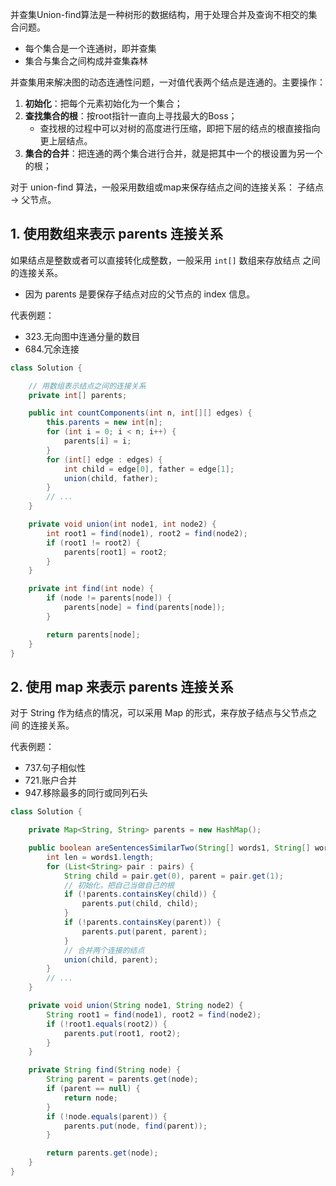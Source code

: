 并查集Union-find算法是一种树形的数据结构，用于处理合并及查询不相交的集合问题。
- 每个集合是一个连通树，即并查集
- 集合与集合之间构成并查集森林

并查集用来解决图的动态连通性问题，一对值代表两个结点是连通的。主要操作：
1. **初始化**：把每个元素初始化为一个集合；
2. **查找集合的根**：按root指针一直向上寻找最大的Boss；
    - 查找根的过程中可以对树的高度进行压缩，即把下层的结点的根直接指向更上层结点。
3. **集合的合并**：把连通的两个集合进行合并，就是把其中一个的根设置为另一个的根；

对于 union-find 算法，一般采用数组或map来保存结点之间的连接关系： 子结点 -> 父节点。

## 1. 使用数组来表示 parents 连接关系

如果结点是整数或者可以直接转化成整数，一般采用 `int[]` 数组来存放结点
之间的连接关系。
- 因为 parents 是要保存子结点对应的父节点的 index 信息。

代表例题：
- 323.无向图中连通分量的数目
- 684.冗余连接

```java
class Solution {

    // 用数组表示结点之间的连接关系
    private int[] parents;

    public int countComponents(int n, int[][] edges) {
        this.parents = new int[n];
        for (int i = 0; i < n; i++) {
            parents[i] = i;
        }
        for (int[] edge : edges) {
            int child = edge[0], father = edge[1];
            union(child, father);
        }
        // ...
    }

    private void union(int node1, int node2) {
        int root1 = find(node1), root2 = find(node2);
        if (root1 != root2) {
            parents[root1] = root2;
        }
    }

    private int find(int node) {
        if (node != parents[node]) {
            parents[node] = find(parents[node]);
        }

        return parents[node];
    }
}
```

## 2. 使用 map 来表示 parents 连接关系

对于 String 作为结点的情况，可以采用 Map 的形式，来存放子结点与父节点之间
的连接关系。

代表例题：
- 737.句子相似性
- 721.账户合并
- 947.移除最多的同行或同列石头

```java
class Solution {

    private Map<String, String> parents = new HashMap();

    public boolean areSentencesSimilarTwo(String[] words1, String[] words2, List<List<String>> pairs) {
        int len = words1.length;
        for (List<String> pair : pairs) {
            String child = pair.get(0), parent = pair.get(1);
            // 初始化，把自己当做自己的根
            if (!parents.containsKey(child)) {
                parents.put(child, child);
            }
            if (!parents.containsKey(parent)) {
                parents.put(parent, parent);
            }
            // 合并两个连接的结点
            union(child, parent);
        }
        // ...
    }

    private void union(String node1, String node2) {
        String root1 = find(node1), root2 = find(node2);
        if (!root1.equals(root2)) {
            parents.put(root1, root2);
        }
    }

    private String find(String node) {
        String parent = parents.get(node);
        if (parent == null) {
            return node;
        }
        if (!node.equals(parent)) {
            parents.put(node, find(parent));
        }

        return parents.get(node);
    }
}
```

